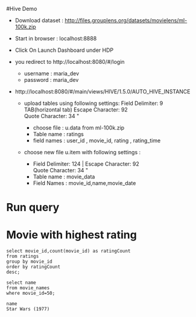 #Hive Demo
 - Download dataset : http://files.grouplens.org/datasets/movielens/ml-100k.zip


 - Start in browser : localhost:8888
 - Click On Launch Dashboard under HDP
 - you redirect to http://localhost:8080/#/login
    - username : maria_dev
    - password : maria_dev
 - http://localhost:8080/#/main/views/HIVE/1.5.0/AUTO_HIVE_INSTANCE
    - upload tables using following settings:
        Field Delimiter:	9 TAB(horizontal tab)
        Escape Character:	92 \
        Quote Character:	34 "

       - choose file : u.data from ml-100k.zip
       - Table name : ratings
       - field names :  user_id , movie_id, rating , rating_time

    - choose new file u.item  with following settings :
       - Field Delimiter:	124 |
         Escape Character:	92 \
         Quote Character:	34 "
       - Table name : movie_data
       - Field Names : movie_id,name,movie_date


# Run query
# Movie with highest rating
```
select movie_id,count(movie_id) as ratingCount
from ratings
group by movie_id
order by ratingCount
desc;
```

```
select name
from movie_names
where movie_id=50;
```


```
name
Star Wars (1977)
```
